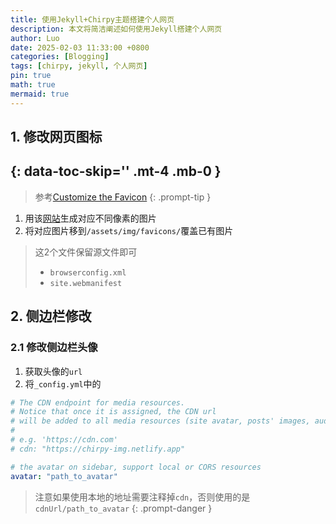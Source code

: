 ```yaml
---
title: 使用Jekyll+Chirpy主题搭建个人网页
description: 本文将简洁阐述如何使用Jekyll搭建个人网页
author: Luo
date: 2025-02-03 11:33:00 +0800
categories: [Blogging]
tags: [chirpy, jekyll, 个人网页]
pin: true
math: true
mermaid: true
---
```


## 1. 修改网页图标
{: data-toc-skip='' .mt-4 .mb-0 }
-------------------
> 参考[Customize the Favicon](https://chirpy.cotes.page/posts/customize-the-favicon/)
{: .prompt-tip }

1. 用该[网站](https://favicon.io/favicon-converter/)生成对应不同像素的图片
2. 将对应图片移到`/assets/img/favicons/`覆盖已有图片
> 这2个文件保留源文件即可
> - `browserconfig.xml`
> - `site.webmanifest`


## 2. 侧边栏修改

### 2.1 修改侧边栏头像
1. 获取头像的`url`
2. 将`_config.yml`中的

```yaml
# The CDN endpoint for media resources.
# Notice that once it is assigned, the CDN url
# will be added to all media resources (site avatar, posts' images, audio and video files) paths starting with '/'
#
# e.g. 'https://cdn.com'
# cdn: "https://chirpy-img.netlify.app"

# the avatar on sidebar, support local or CORS resources
avatar: "path_to_avatar"
```

> 注意如果使用本地的地址需要注释掉`cdn`，否则使用的是`cdnUrl/path_to_avatar`
{: .prompt-danger }


